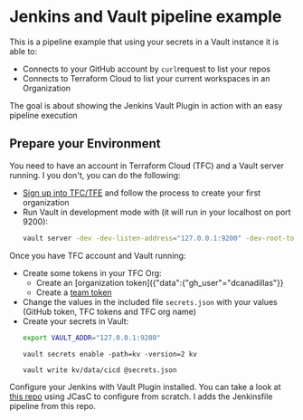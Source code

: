 # Jenkins and Vault pipeline example

This is a pipeline example that using your secrets in a Vault instance it is able to:
* Connects to your GitHub account by `curl`request to list your repos
* Connects to Terraform Cloud to list your current workspaces in an Organization

The goal is about showing the Jenkins Vault Plugin in action with an easy pipeline execution

## Prepare your Environment

You need to have an account in Terraform Cloud (TFC) and a Vault server running. I you don't, you can do the following:
* [Sign up into TFC/TFE](https://app.terraform.io/signup) and follow the process to create your first organization
* Run Vault in development mode with (it will run in your localhost on port 9200):
  ```bash
  vault server -dev -dev-listen-address="127.0.0.1:9200" -dev-root-token-id="admin"
  ```

Once you have TFC account and Vault running:

* Create some tokens in your TFC Org:
  - Create an [organization token]({"data":{"gh_user"="dcanadillas"}}
  - Create a [team token](https://www.terraform.io/docs/cloud/users-teams-organizations/api-tokens.html#team-api-tokens)
* Change the values in the included file `secrets.json` with your values (GitHub token, TFC tokens and TFC org name)
* Create your secrets in Vault:
  ```bash
  export VAULT_ADDR="127.0.0.1:9200"
  ```
  ```
  vault secrets enable -path=kv -version=2 kv
  ```
  ```
  vault write kv/data/cicd @secrets.json
  ```

Configure your Jenkins with Vault Plugin installed. You can take a look at [this repo]() using JCasC to configure from scratch. I adds the Jenkinsfile pipeline from this repo.
